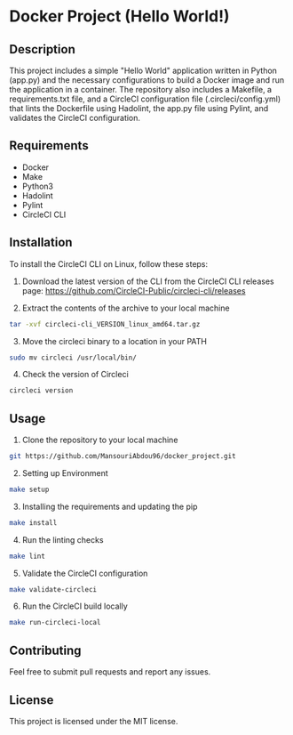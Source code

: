 # Docker Project (Hello World!)

## Description

This project includes a simple "Hello World" application written in Python (app.py) and the necessary configurations to build a Docker image and run the application in a container. The repository also includes a Makefile, a requirements.txt file, and a CircleCI configuration file (.circleci/config.yml) that lints the Dockerfile using Hadolint, the app.py file using Pylint, and validates the CircleCI configuration.

## Requirements

* Docker
* Make
* Python3
* Hadolint
* Pylint
* CircleCI CLI

## Installation

To install the CircleCI CLI on Linux, follow these steps:

1. Download the latest version of the CLI from the CircleCI CLI releases page: https://github.com/CircleCI-Public/circleci-cli/releases

2. Extract the contents of the archive to your local machine

```sh
tar -xvf circleci-cli_VERSION_linux_amd64.tar.gz
```

3. Move the circleci binary to a location in your PATH

```sh
sudo mv circleci /usr/local/bin/
```

4. Check the version of Circleci

```sh
circleci version
```

## Usage 

1. Clone the repository to your local machine

```sh
git https://github.com/MansouriAbdou96/docker_project.git
``` 

2. Setting up Environment 

```sh
make setup 
```

3. Installing the requirements and updating the pip 

```sh
make install 
```

4. Run the linting checks

```sh
make lint 
```

5. Validate the CircleCI configuration

```sh
make validate-circleci
```

6. Run the CircleCI build locally

```sh
make run-circleci-local
```

## Contributing

Feel free to submit pull requests and report any issues.

## License

This project is licensed under the MIT license.
